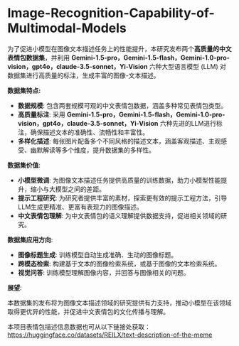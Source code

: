 # Image-Recognition-Capability-of-Multimodal-Models

为了促进小模型在图像文本描述任务上的性能提升，本研究发布两个**高质量的中文表情包数据集**，并利用  **Gemini-1.5-pro，Gemini-1.5-flash，Gemini-1.0-pro-vision，gpt4o，claude-3.5-sonnet，Yi-Vision** 六种大型语言模型 (LLM) 对数据集进行高质量的标注，生成丰富的图像-文本描述。

**数据集特点:**

* **数据规模**:  包含两套规模可观的中文表情包数据，涵盖多种常见表情包类型。
* **高质量标注**:  采用 **Gemini-1.5-pro，Gemini-1.5-flash，Gemini-1.0-pro-vision，gpt4o，claude-3.5-sonnet，Yi-Vision** 六种先进的LLM进行标注，确保描述文本的准确性、流畅性和丰富性。
* **多样化描述**:   每张图片配备多个不同风格的描述文本，涵盖客观描述、主观感受、幽默解读等多个维度，提升数据集的多样性。

**数据集价值**:

*  **小模型微调**:   为图像文本描述任务提供高质量的训练数据，助力小模型性能提升，缩小与大模型之间的差距。
* **提示工程研究**:   为研究者提供丰富的素材，探索更有效的提示工程方法，引导LLM生成更精准、更富有表现力的图像描述。
* **中文表情包理解**:   为中文表情包的语义理解提供数据支持，促进相关领域的研究。

**数据集应用方向**:

*  **图像标题生成**:  训练模型自动生成准确、生动的图像标题。
* **跨模态检索**:   构建基于文本的图像检索系统，或基于图像的文本检索系统。
*  **视觉问答**:   训练模型理解图像内容，并回答与图像相关的问题。

**展望**:  

本数据集的发布将为图像文本描述领域的研究提供有力支持，推动小模型在该领域取得更优异的性能，并促进中文表情包的文化传播与理解。 



本项目表情包描述信息数据也可从以下链接处获取：https://huggingface.co/datasets/REILX/text-description-of-the-meme
